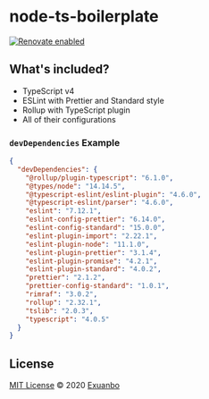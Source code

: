 # node-ts-boilerplate

[![Renovate enabled](https://img.shields.io/badge/renovate-enabled-brightgreen.svg)](https://renovatebot.com/)

## What's included?

- TypeScript v4
- ESLint with Prettier and Standard style
- Rollup with TypeScript plugin
- All of their configurations

### `devDependencies` Example

```json
{
  "devDependencies": {
    "@rollup/plugin-typescript": "6.1.0",
    "@types/node": "14.14.5",
    "@typescript-eslint/eslint-plugin": "4.6.0",
    "@typescript-eslint/parser": "4.6.0",
    "eslint": "7.12.1",
    "eslint-config-prettier": "6.14.0",
    "eslint-config-standard": "15.0.0",
    "eslint-plugin-import": "2.22.1",
    "eslint-plugin-node": "11.1.0",
    "eslint-plugin-prettier": "3.1.4",
    "eslint-plugin-promise": "4.2.1",
    "eslint-plugin-standard": "4.0.2",
    "prettier": "2.1.2",
    "prettier-config-standard": "1.0.1",
    "rimraf": "3.0.2",
    "rollup": "2.32.1",
    "tslib": "2.0.3",
    "typescript": "4.0.5"
  }
}
```

## License

[MIT License](https://github.com/exuanbo/homebrew-autoremove/blob/master/LICENSE) © 2020 [Exuanbo](https://github.com/exuanbo)

